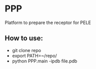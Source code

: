 # PPP
Platform to prepare the receptor for PELE

## How to use:

- git clone repo
- export PATH=~/repo/
- python PPP.main -ipdb file.pdb


